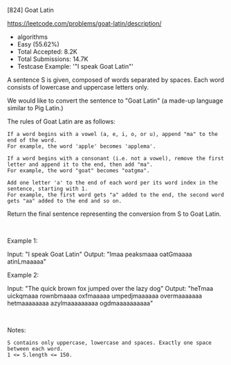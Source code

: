 [824] Goat Latin  

https://leetcode.com/problems/goat-latin/description/

* algorithms
* Easy (55.62%)
* Total Accepted:    8.2K
* Total Submissions: 14.7K
* Testcase Example:  '"I speak Goat Latin"'

A sentence S is given, composed of words separated by spaces. Each word consists of lowercase and uppercase letters only.

We would like to convert the sentence to "Goat Latin" (a made-up language similar to Pig Latin.)

The rules of Goat Latin are as follows:


	If a word begins with a vowel (a, e, i, o, or u), append "ma" to the end of the word.
	For example, the word 'apple' becomes 'applema'.
	 
	If a word begins with a consonant (i.e. not a vowel), remove the first letter and append it to the end, then add "ma".
	For example, the word "goat" becomes "oatgma".
	 
	Add one letter 'a' to the end of each word per its word index in the sentence, starting with 1.
	For example, the first word gets "a" added to the end, the second word gets "aa" added to the end and so on.


Return the final sentence representing the conversion from S to Goat Latin. 

 

Example 1:


Input: "I speak Goat Latin"
Output: "Imaa peaksmaaa oatGmaaaa atinLmaaaaa"


Example 2:


Input: "The quick brown fox jumped over the lazy dog"
Output: "heTmaa uickqmaaa rownbmaaaa oxfmaaaaa umpedjmaaaaaa overmaaaaaaa hetmaaaaaaaa azylmaaaaaaaaa ogdmaaaaaaaaaa"


 

Notes:


	S contains only uppercase, lowercase and spaces. Exactly one space between each word.
	1 <= S.length <= 150.

